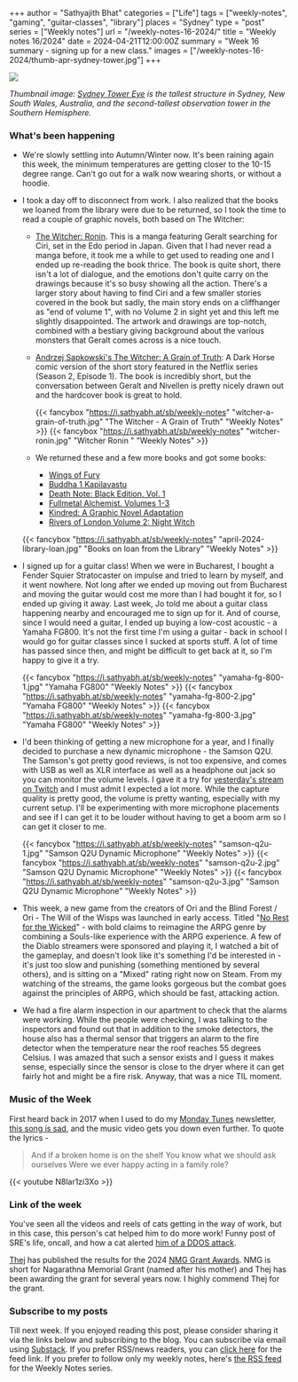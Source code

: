 +++
author = "Sathyajith Bhat"
categories = ["Life"]
tags = ["weekly-notes", "gaming", "guitar-classes", "library"]
places = "Sydney"
type = "post"
series = ["Weekly notes"]
url = "/weekly-notes-16-2024/"
title = "Weekly notes 16/2024"
date = 2024-04-21T12:00:00Z
summary = "Week 16 summary - signing up for a new class."
images = ["/weekly-notes-16-2024/thumb-apr-sydney-tower.jpg"]
+++

![](thumb-apr-sydney-tower.jpg)

_Thumbnail image: [Sydney Tower Eye](https://www.sydneytowereye.com.au/) is the tallest structure in Sydney, New South Wales, Australia, and the second-tallest observation tower in the Southern Hemisphere._ 

### What's been happening

* We're slowly settling into Autumn/Winter now. It's been raining again this week, the minimum temperatures are getting closer to the 10-15 degree range. Can't go out for a walk now wearing shorts, or without a hoodie. 

* I took a day off to disconnect from work. I also realized that the books we loaned from the library were due to be returned, so I took the time to read a couple of graphic novels, both based on The Witcher:
    * [The Witcher: Ronin](https://www.goodreads.com/book/show/60568782-the-witcher). This is a manga featuring Geralt searching for Ciri, set in the Edo period in Japan. Given that I had never read a manga before, it took me a while to get used to reading one and I ended up re-reading the book thrice. The book is quite short, there isn't a lot of dialogue, and the emotions don't quite carry on the drawings because it's so busy showing all the action. There's a larger story about having to find Ciri and a few smaller stories covered in the book but sadly, the main story ends on a cliffhanger as "end of volume 1", with no Volume 2 in sight yet and this left me slightly disappointed. The artwork and drawings are top-notch, combined with a bestiary giving background about the various monsters that Geralt comes across is a nice touch. 
    * [Andrzej Sapkowski's The Witcher: A Grain of Truth](https://www.goodreads.com/book/show/58787726-andrzej-sapkowski-s-the-witcher): A Dark Horse comic version of the short story featured in the Netflix series (Season 2, Episode 1). The book is incredibly short, but the conversation between Geralt and Nivellen is pretty nicely drawn out and the hardcover book is great to hold. 

      {{< fancybox "https://i.sathyabh.at/sb/weekly-notes" "witcher-a-grain-of-truth.jpg" "The Witcher - A Grain of Truth" "Weekly Notes" >}}
      {{< fancybox "https://i.sathyabh.at/sb/weekly-notes" "witcher-ronin.jpg" "Witcher Ronin " "Weekly Notes" >}}

    * We returned these and a few more books and got some books:

      * [Wings of Fury](https://www.goodreads.com/book/show/55651393-wings-of-fury)
      * [Buddha 1 Kapilavastu](https://www.goodreads.com/book/show/209577.Buddha_Vol_1)
      * [Death Note: Black Edition, Vol. 1](https://www.goodreads.com/book/show/6345999-death-note)
      * [Fullmetal Alchemist. Volumes 1-3](https://www.goodreads.com/book/show/10182392-fullmetal-alchemist-3-in-1-edition-vol-1)
      * [Kindred: A Graphic Novel Adaptation](https://www.goodreads.com/book/show/28818221-kindred)
      * [Rivers of London Volume 2: Night Witch](https://www.goodreads.com/book/show/29504110-rivers-of-london)

    {{< fancybox "https://i.sathyabh.at/sb/weekly-notes" "april-2024-library-loan.jpg" "Books on loan from the Library" "Weekly Notes" >}}


* I signed up for a guitar class! When we were in Bucharest, I bought a Fender Squier Stratocaster on impulse and tried to learn by myself, and it went nowhere. Not long after we ended up moving out from Bucharest and moving the guitar would cost me more than I had bought it for, so I ended up giving it away. Last week, Jo told me about a guitar class happening nearby and encouraged me to sign up for it. And of course, since I would need a guitar, I ended up buying a low-cost acoustic - a Yamaha FG800. It's not the first time I'm using a guitar - back in school I would go for guitar classes since I sucked at sports stuff. A lot of time has passed since then, and might be difficult to get back at it, so I'm happy to give it a try.

  {{< fancybox "https://i.sathyabh.at/sb/weekly-notes" "yamaha-fg-800-1.jpg" "Yamaha FG800" "Weekly Notes" >}}
  {{< fancybox "https://i.sathyabh.at/sb/weekly-notes" "yamaha-fg-800-2.jpg" "Yamaha FG800" "Weekly Notes" >}}
  {{< fancybox "https://i.sathyabh.at/sb/weekly-notes" "yamaha-fg-800-3.jpg" "Yamaha FG800" "Weekly Notes" >}}


* I'd been thinking of getting a new microphone for a year, and I finally decided to purchase a new dynamic microphone - the Samson Q2U. The Samson's got pretty good reviews, is not too expensive, and comes with USB as well as XLR interface as well as a headphone out jack so you can monitor the volume levels. I gave it a try for [yesterday's stream on Twitch](https://www.twitch.tv/sathyabhat) and I must admit I expected a lot more. While the capture quality is pretty good, the volume is pretty wanting, especially with my current setup. I'll be experimenting with more microphone placements and see if I can get it to be louder without having to get a boom arm so I can get it closer to me. 

  {{< fancybox "https://i.sathyabh.at/sb/weekly-notes" "samson-q2u-1.jpg" "Samson Q2U Dynamic Microphone" "Weekly Notes" >}}
  {{< fancybox "https://i.sathyabh.at/sb/weekly-notes" "samson-q2u-2.jpg" "Samson Q2U Dynamic Microphone" "Weekly Notes" >}}
  {{< fancybox "https://i.sathyabh.at/sb/weekly-notes" "samson-q2u-3.jpg" "Samson Q2U Dynamic Microphone" "Weekly Notes" >}}

* This week, a new game from the creators of Ori and the Blind Forest / Ori - The Will of the Wisps was launched in early access. Titled "[No Rest for the Wicked](https://store.steampowered.com/app/1371980/No_Rest_for_the_Wicked/)" - with bold claims to reimagine the ARPG genre by combining a Souls-like experience with the ARPG experience. A few of the Diablo streamers were sponsored and playing it, I watched a bit of the gameplay, and doesn't look like it's something I'd be interested in - it's just too slow and punishing (something mentioned by several others), and is sitting on a "Mixed" rating right now on Steam. From my watching of the streams, the game looks gorgeous but the combat goes against the principles of ARPG, which should be fast, attacking action. 

* We had a fire alarm inspection in our apartment to check that the alarms were working. While the people were checking, I was talking to the inspectors and found out that in addition to the smoke detectors, the house also has a thermal sensor that triggers an alarm to the fire detector when the temperature near the roof reaches 55 degrees Celsius. I was amazed that such a sensor exists and I guess it makes sense, especially since the sensor is close to the dryer where it can get fairly hot and might be a fire risk. Anyway, that was a nice TIL moment. 

### Music of the Week

First heard back in 2017 when I used to do my [Monday Tunes](/tags/monday-tunes/) newsletter, [this song is sad](https://www.youtube.com/watch?v=N8lar1zi3Xo), and the music video gets you down even further. To quote the lyrics - 

> And if a broken home is on the shelf
> You know what we should ask ourselves
> Were we ever happy acting in a family role?

{{< youtube N8lar1zi3Xo >}}

### Link of the week

You've seen all the videos and reels of cats getting in the way of work, but in this case, this person's cat helped him to do more work! Funny post of SRE's life, oncall, and how a cat alerted [him of a DDOS attack](https://www.dannyguo.com/blog/my-cat-alerted-me-to-a-ddos-attack).

[Thej](https://thejeshgn.com/about/) has published the results for the 2024 [NMG Grant Awards](https://thejeshgn.com/2024/04/12/nmg-2024-results/). NMG is short for Nagarathna Memorial Grant (named after his mother) and Thej has been awarding the grant for several years now. I highly commend Thej for the grant.

### Subscribe to my posts

Till next week. If you enjoyed reading this post, please consider sharing it via the links below and subscribing to the blog. You can subscribe via email using [Substack](https://sathyabhat.substack.com/). If you prefer RSS/news readers, you can [click here](https://sathyabh.at/index.xml) for the feed link. If you prefer to follow only my weekly notes, here's [the RSS feed](https://sathyabh.at/series/weekly-notes/index.xml) for the Weekly Notes series. 